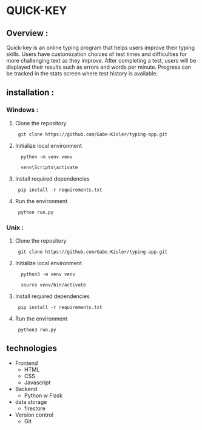 # QUICK-KEY



## Overview : 
Quick-key is an online typing program that helps users improve their typing skills. Users have customization choices of test times and difficulties for more challenging text as they improve. After completing a test, users will be displayed their results such as errors and words per minute. Progress can be tracked in the stats screen where test history is available. 

## installation :

### Windows : 
1. Clone the repository
   ```
    git clone https://github.com/Gabe-Kisler/typing-app.git
   ```
2. Initialize local environment
   ```
     python -m venv venv
   ```
   ```
     venv\Scripts\activate
   ```
3. Install required dependencies
   ```
    pip install -r requirements.txt
   ```
4. Run the environment
   ```
    python run.py
   ```

### Unix : 
1. Clone the repository
   ```
    git clone https://github.com/Gabe-Kisler/typing-app.git
   ```
2. Initialize local environment
   ```
     python3 -m venv venv
   ```
   ```
     source venv/bin/activate
   ```
3. Install required dependencies
   ```
    pip install -r requirements.txt
   ```
4. Run the environment
   ```
    python3 run.py
   ```



## technologies
- Frontend
  - HTML
  - CSS
  - Javascript
- Backend
  - Python w Flask
- data storage
  - firestore
- Version control
  - Git




